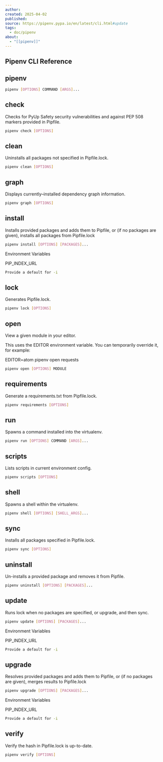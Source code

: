 ```yaml
---
author: 
created: 2025-04-02
published: 
source: https://pipenv.pypa.io/en/latest/cli.html#update
tags:
  - doc/pipenv
about:
  - "[[pipenv]]"
---
```

## Pipenv CLI Reference

## pipenv

```bash
pipenv [OPTIONS] COMMAND [ARGS]...
```

## check

Checks for PyUp Safety security vulnerabilities and against PEP 508 markers provided in Pipfile.

```bash
pipenv check [OPTIONS]
```

## clean

Uninstalls all packages not specified in Pipfile.lock.

```bash
pipenv clean [OPTIONS]
```

## graph

Displays currently–installed dependency graph information.

```bash
pipenv graph [OPTIONS]
```

## install

Installs provided packages and adds them to Pipfile, or (if no packages are given), installs all packages from Pipfile.lock

```bash
pipenv install [OPTIONS] [PACKAGES]...
```

Environment Variables

PIP\_INDEX\_URL

```bash
Provide a default for -i
```

## lock

Generates Pipfile.lock.

```bash
pipenv lock [OPTIONS]
```

## open

View a given module in your editor.

This uses the EDITOR environment variable. You can temporarily override it, for example:

EDITOR=atom pipenv open requests

```bash
pipenv open [OPTIONS] MODULE
```

## requirements

Generate a requirements.txt from Pipfile.lock.

```bash
pipenv requirements [OPTIONS]
```

## run

Spawns a command installed into the virtualenv.

```bash
pipenv run [OPTIONS] COMMAND [ARGS]...
```

## scripts

Lists scripts in current environment config.

```bash
pipenv scripts [OPTIONS]
```

## shell

Spawns a shell within the virtualenv.

```bash
pipenv shell [OPTIONS] [SHELL_ARGS]...
```

## sync

Installs all packages specified in Pipfile.lock.

```bash
pipenv sync [OPTIONS]
```

## uninstall

Un-installs a provided package and removes it from Pipfile.

```bash
pipenv uninstall [OPTIONS] [PACKAGES]...
```

## update

Runs lock when no packages are specified, or upgrade, and then sync.

```bash
pipenv update [OPTIONS] [PACKAGES]...
```

Environment Variables

PIP\_INDEX\_URL

```bash
Provide a default for -i
```

## upgrade

Resolves provided packages and adds them to Pipfile, or (if no packages are given), merges results to Pipfile.lock

```bash
pipenv upgrade [OPTIONS] [PACKAGES]...
```

Environment Variables

PIP\_INDEX\_URL

```bash
Provide a default for -i
```

## verify

Verify the hash in Pipfile.lock is up-to-date.

```bash
pipenv verify [OPTIONS]
```